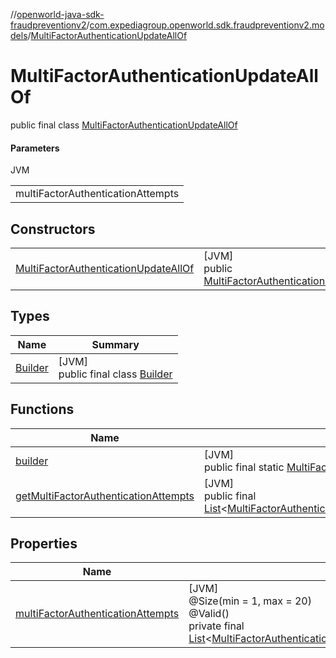 //[openworld-java-sdk-fraudpreventionv2](../../../index.md)/[com.expediagroup.openworld.sdk.fraudpreventionv2.models](../index.md)/[MultiFactorAuthenticationUpdateAllOf](index.md)

# MultiFactorAuthenticationUpdateAllOf

public final class [MultiFactorAuthenticationUpdateAllOf](index.md)

#### Parameters

JVM

| |
|---|
| multiFactorAuthenticationAttempts |

## Constructors

| | |
|---|---|
| [MultiFactorAuthenticationUpdateAllOf](-multi-factor-authentication-update-all-of.md) | [JVM]<br>public [MultiFactorAuthenticationUpdateAllOf](index.md)[MultiFactorAuthenticationUpdateAllOf](-multi-factor-authentication-update-all-of.md)([List](https://docs.oracle.com/javase/8/docs/api/java/util/List.html)&lt;[MultiFactorAuthenticationAttempt](../-multi-factor-authentication-attempt/index.md)&gt;multiFactorAuthenticationAttempts) |

## Types

| Name | Summary |
|---|---|
| [Builder](-builder/index.md) | [JVM]<br>public final class [Builder](-builder/index.md) |

## Functions

| Name | Summary |
|---|---|
| [builder](builder.md) | [JVM]<br>public final static [MultiFactorAuthenticationUpdateAllOf.Builder](-builder/index.md)[builder](builder.md)() |
| [getMultiFactorAuthenticationAttempts](get-multi-factor-authentication-attempts.md) | [JVM]<br>public final [List](https://docs.oracle.com/javase/8/docs/api/java/util/List.html)&lt;[MultiFactorAuthenticationAttempt](../-multi-factor-authentication-attempt/index.md)&gt;[getMultiFactorAuthenticationAttempts](get-multi-factor-authentication-attempts.md)() |

## Properties

| Name | Summary |
|---|---|
| [multiFactorAuthenticationAttempts](index.md#953686240%2FProperties%2F-1883119931) | [JVM]<br>@Size(min = 1, max = 20)<br>@Valid()<br>private final [List](https://docs.oracle.com/javase/8/docs/api/java/util/List.html)&lt;[MultiFactorAuthenticationAttempt](../-multi-factor-authentication-attempt/index.md)&gt;[multiFactorAuthenticationAttempts](index.md#953686240%2FProperties%2F-1883119931) |
